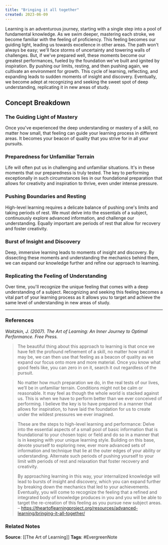```yaml
---
title: "Bringing it all together"
created: 2023-06-09
---
```


Learning is an adventurous journey, starting with a single step into a pool of fundamental knowledge. As we swim deeper, mastering each stroke, we become familiar with the feeling of proficiency. This feeling becomes our guiding light, leading us towards excellence in other areas. The path won't always be easy; we'll face storms of uncertainty and towering walls of challenges. But, if we've prepared well, these moments become our greatest performances, fueled by the foundation we've built and ignited by inspiration. By pushing our limits, resting, and then pushing again, we cultivate an environment for growth. This cycle of learning, reflecting, and expanding leads to sudden moments of insight and discovery. Eventually, we become adept at recognizing and seeking the sweet spot of deep understanding, replicating it in new areas of study.

## Concept Breakdown

### The Guiding Light of Mastery
Once you've experienced the deep understanding or mastery of a skill, no matter how small, that feeling can guide your learning process in different areas. It becomes your beacon of quality that you strive for in all your pursuits.

### Preparedness for Unfamiliar Terrain
Life will often put us in challenging and unfamiliar situations. It's in these moments that our preparedness is truly tested. The key to performing exceptionally in such circumstances lies in our foundational preparation that allows for creativity and inspiration to thrive, even under intense pressure.

### Pushing Boundaries and Resting
High-level learning requires a delicate balance of pushing one's limits and taking periods of rest. We must delve into the essentials of a subject, continuously explore advanced information, and challenge our understanding. Equally important are periods of rest that allow for recovery and foster creativity.

### Burst of Insight and Discovery
Deep, immersive learning leads to moments of insight and discovery. By dissecting these moments and understanding the mechanics behind them, we can expand our knowledge further and refine our approach to learning.

### Replicating the Feeling of Understanding
Over time, you'll recognize the unique feeling that comes with a deep understanding of a subject. Recognizing and seeking this feeling becomes a vital part of your learning process as it allows you to target and achieve the same level of understanding in new areas of study.

---
### References

*Waitzkin, J. (2007). The Art of Learning: An Inner Journey to Optimal Performance. Free Press.*

> The beautiful thing about this approach to learning is that once we have felt the profound refinement of a skill, no matter how small it may be, we can then use that feeling as a beacon of quality as we expand our focus onto more and more material. Once you know what good feels like, you can zero in on it, search it out regardless of the pursuit.

> No matter how much preparation we do, in the real tests of our lives, we’ll be in unfamiliar terrain. Conditions might not be calm or reasonable. It may feel as though the whole world is stacked against us. This is when we have to perform better than we ever conceived of performing. I believe the key is to have prepared in a manner that allows for inspiration, to have laid the foundation for us to create under the wildest pressures we ever imagined.

> These are the steps to high-level learning and performance: Delve into the essential aspects of a small pool of basic information that is foundational to your chosen topic or field and do so in a manner that is in keeping with your unique learning style. Building on this base, devote yourself to exploring new, ever more advanced sets of information and technique that lie at the outer edges of your ability or understanding. Alternate such periods of pushing yourself to your limit with periods of rest and relaxation that foster recovery and creativity.
> 
> By approaching learning in this way, your internalized knowledge will lead to bursts of insight and discovery, which you can expand further by breaking down the mechanics that led to your achievements. Eventually, you will come to recognize the feeling that a refined and integrated body of knowledge produces in you and you will be able to target the re-creation of this feeling as you pursue new subject areas. – https://theartoflearningproject.org/resources/advanced-learning/bringing-it-all-together/

### Related Notes
**Source**: [[The Art of Learning]]
**Tags**: #EvergreenNote
